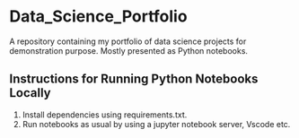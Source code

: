 # Data_Science_Portfolio

A repository containing my portfolio of data science projects for demonstration purpose. Mostly presented as Python notebooks.

## Instructions for Running Python Notebooks Locally
1. Install dependencies using requirements.txt.
2. Run notebooks as usual by using a jupyter notebook server, Vscode etc.
